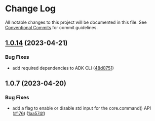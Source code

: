 # Change Log

All notable changes to this project will be documented in this file.
See [Conventional Commits](https://conventionalcommits.org) for commit guidelines.

## [1.0.14](https://github.com/aws/actions-dev-kit/compare/v1.0.7...v1.0.14) (2023-04-21)


### Bug Fixes

* add required dependencies to ADK CLI ([48d0751](https://github.com/aws/actions-dev-kit/commit/48d0751734e2775d9ce9b56e2df3e03c5fe3a685))




## 1.0.7 (2023-04-20)


### Bug Fixes

* add a flag to enable or disable std input for the core.command() API ([#176](https://github.com/aws/actions-dev-kit/issues/176)) ([1aa574f](https://github.com/aws/actions-dev-kit/commit/1aa574f5dcc46b38925386de0fa3b557546ef790))
